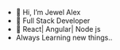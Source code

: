 - 👋 Hi, I’m Jewel Alex
- 👀 Full Stack Developer
- 🌱 React| Angular| Node js
-  Always Learning new things..


<!---
JewelAlex21/JewelAlex21 is a ✨ special ✨ repository because its `README.md` (this file) appears on your GitHub profile.
You can click the Preview link to take a look at your changes.
--->
